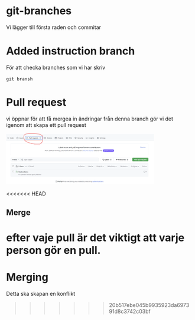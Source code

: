 # git-branches


Vi lägger till första raden och commitar

# Added instruction branch

För att checka branches som vi har skriv 

```
git bransh

```

# Pull request

vi öppnar för att få mergea in ändringar från denna branch
gör vi det igenom att skapa ett pull request 

<img src= "assets/pull_request.png" width= 400>

<<<<<<< HEAD
## Merge

efter vaje pull är det viktigt att varje person gör en pull.
=======
# Merging 

Detta ska skapan en konflikt 
>>>>>>> 20b517ebe045b9935923da697391d8c3742c03bf
